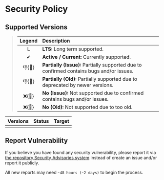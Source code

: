 # Security Policy

## Supported Versions

> | **Legend** | **Description** |
> |:-:|:--|
> | L | **LTS:** Long term supported. |
> | ✔ | **Active / Current:** Currently supported. |
> | 👎{🐛} | **Partially (Issue):** Partially supported due to confirmed contains bugs and/or issues. |
> | 👎{🧓} | **Partially (Old):** Partially supported due to deprecated by newer versions. |
> | ❌{🐛} | **No (Issue):** Not supported due to confirmed contains bugs and/or issues. |
> | ❌{🧓} | **No (Old):** Not supported due to too old. |

| **Versions** | **Status** | **Target** |
|:-:|:-:|:-:|
|  |  |  |

## Report Vulnerability

If you believe you have found any security vulnerability, please report it via [the repository Security Advisories system](https://github.com/hugoalh/hugoalh/security/advisories/new) instead of create an issue and/or report it publicly.

All new reports may need `~48 hours (~2 days)` to begin the process.

